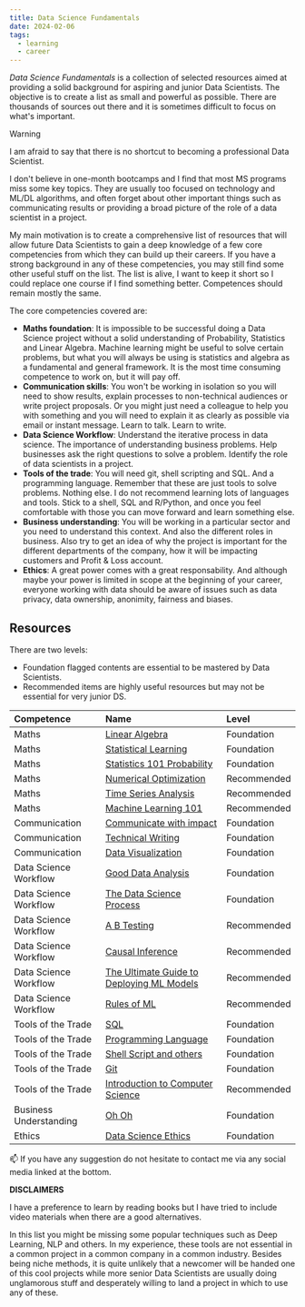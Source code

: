 ```yaml
---
title: Data Science Fundamentals
date: 2024-02-06
tags:
  - learning
  - career
---
```


*Data Science Fundamentals* is a collection of selected resources aimed at providing a solid background for aspiring and junior Data Scientists. The objective is to create a list as small and powerful as possible. There are thousands of sources out there and it is sometimes difficult to focus on what's important.

> [!warning]
> I am afraid to say that there is no shortcut to becoming a professional Data Scientist.

I don't believe in one-month bootcamps and I find that most MS programs miss some key topics. They are usually too focused on technology and ML/DL algorithms, and often forget about other important things such as communicating results or providing a broad picture of the role of a data scientist in a project.

My main motivation is to create a comprehensive list of resources that will allow future Data Scientists to gain a deep knowledge of a few core competencies from which they can build up their careers. If you have a strong background in any of these competencies, you may still find some other useful stuff on the list. The list is alive, I want to keep it short so I could replace one course if I find something better. Competences should remain mostly the same.

The core competencies covered are:

- **Maths foundation**: It is impossible to be successful doing a Data Science project without a solid understanding of Probability, Statistics and Linear Algebra. Machine learning might be useful to solve certain problems, but what you will always be using is statistics and algebra as a fundamental and general framework. It is the most time consuming competence to work on, but it will pay off.
- **Communication skills**: You won't be working in isolation so you will need to show results, explain processes to non-technical audiences or write project proposals. Or you might just need a colleague to help you with something and you will need to explain it as clearly as possible via email or instant message. Learn to talk. Learn to write.
- **Data Science Workflow**: Understand the iterative process in data science. The importance of understanding business problems. Help businesses ask the right questions to solve a problem. Identify the role of data scientists in a project.
- **Tools of the trade**: You will need git, shell scripting and SQL. And a programming language. Remember that these are just tools to solve problems. Nothing else. I do not recommend learning lots of languages and tools. Stick to a shell, SQL and R/Python, and once you feel comfortable with those you can move forward and learn something else.
- **Business understanding**: You will be working in a particular sector and you need to understand this context. And also the different roles in business. Also try to get an idea of why the project is important for the different departments of the company, how it will be impacting customers and Profit & Loss account.
- **Ethics**: A great power comes with a great responsability. And although maybe your power is limited in scope at the beginning of your career, everyone working with data should be aware of issues such as data privacy, data ownership, anonimity, fairness and biases.

## Resources

There are two levels: 

- Foundation flagged contents are essential to be mastered by Data Scientists.
- Recommended items are highly useful resources but may not be essential for very junior DS.

| Competence             | Name                                                                                                                                                              | Level       |
|:---------------------- |:----------------------------------------------------------------------------------------------------------------------------------------------------------------- |:----------- |
| Maths                  | [Linear Algebra](Linear%20Algebra.md)                                                                 | Foundation  |
| Maths                  | [Statistical Learning](Statistical%20Learning.md)                                                     | Foundation  |
| Maths                  | [Statistics 101 Probability](Statistics%20101%20Probability.md)                                       | Foundation  |
| Maths                  | [Numerical Optimization](Numerical%20Optimization.md)                                           | Recommended |
| Maths                  | [Time Series Analysis](Time%20Series%20Analysis.md)                                                   | Recommended |
| Maths                  | [Machine Learning 101](Machine%20Learning%20101.md)                                                   | Recommended |
| Communication          | [Communicate with impact](Communicate%20with%20impact.md)                                             | Foundation  |
| Communication          | [Technical Writing](Technical%20Writing.md)                                                           | Foundation  |
| Communication          | [Data Visualization](Data%20Visualization.md)                                                         | Foundation  |
| Data Science Workflow  | [Good Data Analysis](Good%20Data%20Analysis.md)                                                       | Foundation  |
| Data Science Workflow  | [The Data Science Process](The%20Data%20Science%20Process.md)                                         | Foundation  |
| Data Science Workflow  | [A B Testing](A%20B%20Testing.md)                                                                     | Recommended |
| Data Science Workflow  | [Causal Inference](Causal%20Inference.md)                                                       | Recommended |                                                                    
| Data Science Workflow  | [The Ultimate Guide to Deploying ML Models](The%20Ultimate%20Guide%20to%20Deploying%20ML%20Models.md) | Recommended |
| Data Science Workflow  | [Rules of ML](Rules%20of%20ML.md)                                                                     | Recommended |
| Tools of the Trade     | [SQL](SQL.md)                                                                                         | Foundation  |
| Tools of the Trade     | [Programming Language](Programming%20Language.md)                                                     | Foundation  |
| Tools of the Trade     | [Shell Script and others](Shell%20Script%20and%20others.md)                                           | Foundation  |
| Tools of the Trade     | [Git](Git.md)                                                                                         | Foundation  |
| Tools of the Trade     | [Introduction to Computer Science](Introduction%20to%20Computer%20Science.md)                         | Recommended |
| Business Understanding | [Oh Oh](Oh%20Oh.md)                                                                                   | Foundation  |
| Ethics                 | [Data Science Ethics](Data%20Science%20Ethics.md)                                                     | Foundation  |


📫 If you have any suggestion do not hesitate to contact me via any social media linked at the bottom. 

**DISCLAIMERS**

I have a preference to learn by reading books but I have tried to include video materials when there are a good alternatives. 

In this list you might be missing some popular techniques such as Deep Learning, NLP and others. In my experience, these tools are not essential in a common project in a common company in a common industry. Besides being niche methods, it is quite unlikely that a newcomer will be handed one of this cool projects while more senior Data Scientists are usually doing unglamorous stuff and desperately willing to land a project in which to use any of these.